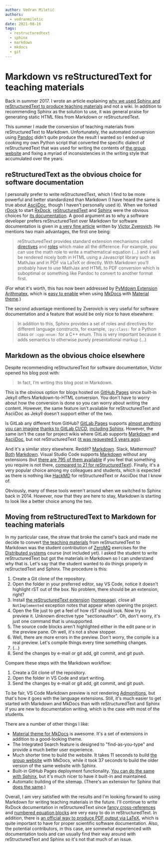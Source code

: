 ```yaml
---
author: Vedran Miletić
authors:
  - vedranmiletic
date: 2021-08-16
tags:
  - restructuredtext
  - sphinx
  - markdown
  - mkdocs
  - git
---
```


# Markdown vs reStructuredText for teaching materials

Back in summer 2017. I wrote an article explaining [why we used Sphinx and reStructuredText to produce teaching materials](2017-07-29-why-we-use-restructuredtext-and-sphinx-static-site-generator-for-maintaining-teaching-materials.md) and not a wiki. In addition to recommending Sphinx as the solution to use, it was general praise for generating static HTML files from Markdown or reStructuredText.

This summer I made the conversion of teaching materials from reStructuredText to Markdown. Unfortunately, the automated conversion using [Pandoc](https://pandoc.org/) didn't quite produce the result I wanted so I ended up cooking my own Python script that converted the specific dialect of reStructuredText that was used for writing the contents of [the group website](../../../index.md) and fixing a myriad of inconsistencies in the writing style that accumulated over the years.

<!-- more -->

## reStructuredText as the obvious choice for software documentation

I personally prefer to write reStructuredText, which I find to be more powerful and better standardized than Markdown (I have heard the same is true about [AsciiDoc](https://asciidoc.org/), though I haven't personally used it). When we forked [rDock](https://rdock.gitlab.io/) to start [RxDock](https://rxdock.gitlab.io/), [reStructuredText](https://docutils.sourceforge.io/rst.html) and [Sphinx](https://www.sphinx-doc.org/) were the obvious choices for [its documentation](https://rxdock.gitlab.io/documentation/devel/html/). A good argument as to why a software developer prefers reStructuredText over Markdown for software documentation is given in [a very fine article](https://www.zverovich.net/2016/06/16/rst-vs-markdown.html) written by [Victor Zverovich](https://twitter.com/vzverovich). He mentions two main advantages, the first one being:

> reStructuredText provides standard extension mechanisms called [directives](https://docutils.sourceforge.io/docs/ref/rst/directives.html) and [roles](https://docutils.sourceforge.io/docs/ref/rst/roles.html) which make all the difference. For example, you can use the math role to write a mathematical equation (...) and it will be rendered nicely both in HTML using a Javascript library such as MathJax and in PDF via LaTeX or directly. With Markdown you’ll probably have to use MathJax and HTML to PDF conversion which is suboptimal or something like Pandoc to convert to another format first.

(For what it's worth, this has now been addressed by [PyMdown Extension](https://facelessuser.github.io/pymdown-extensions/) [Arithmatex](https://facelessuser.github.io/pymdown-extensions/extensions/arithmatex/), which is [easy to enable](https://squidfunk.github.io/mkdocs-material/reference/mathjax/) when using [MkDocs](https://www.mkdocs.org/) with [Material theme](https://squidfunk.github.io/mkdocs-material/).)

The second advantage mentioned by Zverovich is very useful for software documentation and a feature that would be only nice to have elsewhere:

> In addition to this, Sphinx provides a set of roles and directives for different language constructs, for example, `:py:class:` for a Python class or `:cpp:enum:` for a C++ enum. This is very important because it adds semantics to otherwise purely presentational markup (...)

## Markdown as the obvious choice elsewhere

Despite recommending reStructuredText for software documentation, Victor opened his blog post with:

> In fact, I’m writing this blog post in Markdown.

This is the obvious option for blogs hosted on [GitHub Pages](https://pages.github.com/) since built-in Jekyll offers Markdown-to-HTML conversion. You don't have to worry about how the conversion is done so you can worry about writing the content. However, the same feature isn't available for reStructuredText and AsciiDoc as Jekyll doesn't support either of the two.

Is GitLab any different from GitHub? [GitLab Pages](https://docs.gitlab.com/ee/user/project/pages/) supports [almost anything you can imagine](https://gitlab.com/pages) [thanks to GitLab CI/CD](https://docs.gitlab.com/ee/user/project/pages/getting_started/pages_ci_cd_template.html), [including Sphinx](https://gitlab.com/pages/sphinx). However, the same isn't the case for project wikis where GitLab supports [Markdown](https://docs.gitlab.com/ee/user/markdown.html) and [AsciiDoc](https://docs.gitlab.com/ee/user/asciidoc.html), but not reStructuredText ([it was requested 5 years ago](https://gitlab.com/gitlab-org/gitlab/-/issues/15001)).

And it's a similar story elsewhere. Reddit? [Markdown](https://www.markdownguide.org/tools/reddit/). Slack, Mattermost? [Both](https://www.markdownguide.org/tools/slack/) [Markdown](https://www.markdownguide.org/tools/mattermost/). Visual Studio Code supports [Markdown](https://code.visualstudio.com/Docs/languages/markdown) without any extensions (but [there are 795 of them available](https://marketplace.visualstudio.com/search?term=markdown&target=VSCode&category=All%20categories&sortBy=Relevance) if you feel that something you require is not there, [compared to 21 for reStructuredText](https://marketplace.visualstudio.com/search?term=restructuredtext&target=VSCode&category=All%20categories&sortBy=Relevance)). Finally, it's a very popular choice among my colleagues and students, which is expected as there is nothing like [HackMD](https://hackmd.io/) for reStructuredText or AsciiDoc that I know of.

Obviously, many of these tools weren't around when we switched to Sphinx back in 2014. However, now that they are here to stay, Markdown is starting to look like a better choice among the two.

## Moving from reStructuredText to Markdown for teaching materials

In my particular case, the straw that broke the camel's back and made me decide to convert [the teaching materials](../../../hr/nastava/index.md) from reStructuredText to Markdown was the student contribution of [ZeroMQ](https://zeromq.org/) exercises for the [Distributed systems](../../../hr/nastava/kolegiji/DS.md) course (not included yet). I asked the student to write reStructuredText but got the materials in Markdown so I can understand why that is. Let's say that the student wanted to do things properly in reStructedText and Sphinx. The procedure is this:

1. Create a Git clone of the repository.
1. Open the folder in your preferred editor, say VS Code, notice it doesn't highlight rST out of the box. No problem, there should be an extension, right?
1. Install [the reStructuredText extension](https://marketplace.visualstudio.com/items?itemName=lextudio.restructuredtext) ([homepage](https://www.restructuredtext.net/)), close all `NotImplemented` exception notes that appear when opening the project.
1. Open the file just to get a feel of how rST should look. Now try to preview it. Unknown directive type "sectionauthor". Oh, don't worry, it's just one command that is unsupported.
1. The source code blocks aren't highlighted either in the edit pane or in the preview pane. Oh well, it's not a show stopper.
1. Well, there are more errors in the preview. Don't worry, the compile is a real preview. Let's compile things every time something changes.
1. (...)
1. Send the changes by e-mail or git add, git commit, and git push.

Compare these steps with the Markdown workflow:

1. Create a Git clone of the repository.
1. Open the folder in VS Code and start writing.
1. Send the changes by e-mail or git add, git commit, and git push.

To be fair, VS Code Markdown preview is not rendering [Admonitions](https://python-markdown.github.io/extensions/admonition/), but that's how it goes with the language extensions. Still, it's much easier to get started with Markdown and MkDocs than with reStructuredText and Sphinx if you are new to documentation writing, which is the case with most of the students.

There are a number of other things I like:

- [Material theme for MkDocs](https://squidfunk.github.io/mkdocs-material/) is awesome. It's a set of extensions in addition to a good-looking theme.
- The Integrated Search feature is designed to "find-as-you-type" and provide a much better user experience.
- Much shorter time to build the website. It takes 11 seconds to build [the group website](../../../index.md) with MkDocs, while it took 37 seconds to build the older version of the same website with Sphinx.
- Built-in GitHub Pages deployment functionality. [You can do the same with Sphinx](https://alkaline-ml.com/2018-12-23-automate-gh-builds/), but it's much nicer to have it built-in and maintained.
- Automatic building of the sitemap. (There's an extension for Sphinx that [does the same](https://github.com/jdillard/sphinx-sitemap).)

Overall, I am very satisfied with the results and I'm looking forward to using Markdown for writing teaching materials in the future. I'll continue to write RxDock documentation in reStructuredText since [fancy cross-references](https://rxdock.gitlab.io/documentation/devel/html/#references) and [numbered equation blocks](https://rxdock.gitlab.io/documentation/devel/html/reference-guide/scoring-functions.html) are very easy to do in reStructuredText. In addition, there is [an official way to produce PDF output via LaTeX](https://www.sphinx-doc.org/en/master/usage/builders/index.html), which is quite important to have for proper scientific software documentation. Also, the potential contributors, in this case, are somewhat experienced with documentation tools and can usually find their way around with reStructuredText and Sphinx so it's not that much of an issue.
